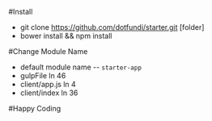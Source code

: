 #Install
- git clone https://github.com/dotfundi/starter.git [folder]
- bower install && npm install

#Change Module Name 
- default module name -- `starter-app`
- gulpFile ln 46
- client/app.js ln 4
- client/index ln 36

#Happy Coding

